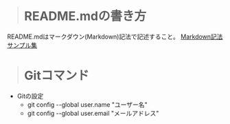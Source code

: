 ># README.mdの書き方

README.mdはマークダウン(Markdown)記法で記述すること。
[Markdown記法 サンプル集](https://qiita.com/tbpgr/items/989c6badefff69377da7)



># Gitコマンド

- Gitの設定
  - git config --global user.name "ユーザー名"
  - git config --global user.email "メールアドレス"




